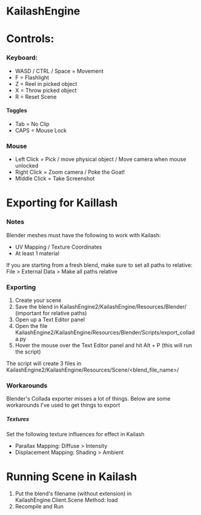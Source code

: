 # **KailashEngine** #


# **Controls:** #

### **Keyboard:** ###

* WASD / CTRL / Space = Movement
* F = Flashlight
* Z = Reel in picked object
* X = Throw picked object
* R = Reset Scene

#### **Toggles** ####
* Tab = No Clip
* CAPS = Mouse Lock

### **Mouse** ###

* Left Click = Pick / move physical object / Move camera when mouse unlocked
* Right Click = Zoom camera / Poke the Goat!
* MIddle Click = Take Screenshot

# **Exporting for Kaillash** #

### **Notes** ###
Blender meshes must have the following to work with Kailash:
* UV Mapping / Texture Coordinates
* At least 1 material

If you are starting from a fresh blend, make sure to set all paths to relative: 
File > External Data > Make all paths relative

### **Exporting** ###
1. Create your scene
1. Save the blend in KailashEngine2/KailashEngine/Resources/Blender/ (important for relative paths)
1. Open up a Text Editor panel 
1. Open the file KailashEngine2/KailashEngine/Resources/Blender/Scripts/export_collada.py
1. Hover the mouse over the Text Editor panel and hit Alt + P (this will run the script)

The script will create 3 files in KailashEngine2/KailashEngine/Resources/Scene/<blend_file_name>/

### Workarounds ####
Blender's Collada exporter misses a lot of things. Below are some workarounds I've used to get things to export

##### **Textures** #####
Set the following texture influences for effect in Kailash

* Parallax Mapping: Diffuse > Intensity
* Displacement Mapping: Shading > Ambient

# **Running Scene in Kailash** #
1. Put the blend's filename (without extension) in KailashEngine.Client.Scene Method: load
1. Recompile and Run